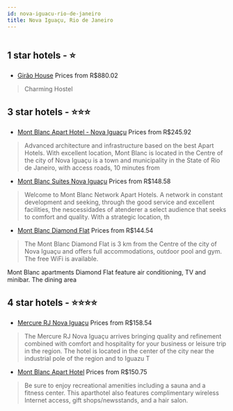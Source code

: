 ```yaml
---
id: nova-iguacu-rio-de-janeiro
title: Nova Iguaçu, Rio de Janeiro
---
```


<center><img src="https://novo-hu.s3.amazonaws.com/reservas/ota/prod/hotel/2317/mont-blanc-001_20200515175151.jpg" alt="" /></center>


##  1 star hotels - ⭐️

-    [Girão House](https://us.hurb.com/hotels/nova-iguacu/girao-house-6881?cmp=18055) Prices from R$880.02
   > Charming Hostel

##  3 star hotels - ⭐️⭐️⭐️

-    [Mont Blanc Apart Hotel - Nova Iguaçu](https://us.hurb.com/hotels/nova-iguacu/mont-blanc-apart-hotel-nova-iguacu-OMN-3927?cmp=18055) Prices from R$245.92
   > Advanced architecture and infrastructure based on the best Apart Hotels. With excellent location, Mont Blanc is located in the Centre of the city of Nova Iguaçu is a town and municipality in the State of Rio de Janeiro, with access roads, 10 minutes from 
-    [Mont Blanc Suites Nova Iguaçu](https://us.hurb.com/hotels/nova-iguacu/mont-blanc-suites-nova-iguacu-OMN-3926?cmp=18055) Prices from R$148.58
   > Welcome to Mont Blanc Network Apart Hotels. A network in constant development and seeking, through the good service and excellent facilities, the nescessidades of atenderer a select audience that seeks to comfort and quality. With a strategic location, th
-    [Mont Blanc Diamond Flat](https://us.hurb.com/hotels/nova-iguacu/mont-blanc-diamond-flat-OMN-3920?cmp=18055) Prices from R$144.54
   > The Mont Blanc Diamond Flat is 3 km from the Centre of the city of Nova Iguaçu and offers full accommodations, outdoor pool and gym. The free WiFi is available.Mont Blanc apartments Diamond Flat feature air conditioning, TV and minibar. The dining area 

##  4 star hotels - ⭐️⭐️⭐️⭐️

-    [Mercure RJ Nova Iguaçu](https://us.hurb.com/hotels/nova-iguacu/mercure-rj-nova-iguacu-OMN-4443?cmp=18055) Prices from R$158.54
   > The Mercure RJ Nova Iguaçu arrives bringing quality and refinement combined with comfort and hospitality for your business or leisure trip in the region. The hotel is located in the center of the city near the industrial pole of the region and to Iguazu T
-    [Mont Blanc Apart Hotel](https://us.hurb.com/hotels/nova-iguacu/mont-blanc-apart-hotel-JNP-JP728725?cmp=18055) Prices from R$150.75
   > Be sure to enjoy recreational amenities including a sauna and a fitness center. This aparthotel also features complimentary wireless Internet access, gift shops/newsstands, and a hair salon.

